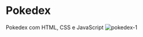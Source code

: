 # Pokedex
Pokedex com HTML, CSS e JavaScript
![pokedex-1](https://github.com/Jeniferpalczuk/Pokedex/assets/87336792/19e35e8e-a89a-4cef-9fcc-c62e1419c9e6)
